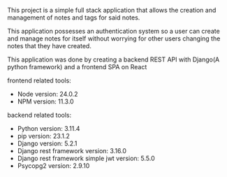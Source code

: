 This project is a simple full stack application that allows the creation and management of notes and tags for said notes.

This application possesses an authentication system so a user can create and manage notes for itself without worrying for other users changing the notes that they have created.

This application was done by creating a backend REST API with Django(A python framework) and a frontend SPA on React

frontend related tools:
   - Node version: 24.0.2
   - NPM version: 11.3.0

backend related tools:
   - Python version: 3.11.4
   - pip version: 23.1.2
   - Django version: 5.2.1
   - Django rest framework version: 3.16.0
   - Django rest framework simple jwt version: 5.5.0
   - Psycopg2 version: 2.9.10

